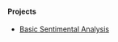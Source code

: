 #### Projects
- [Basic Sentimental Analysis](https://github.com/Sri170303/Python/blob/master/02_Data%20Types%20in%20Python/08_sentiment_analysis.ipynb)
